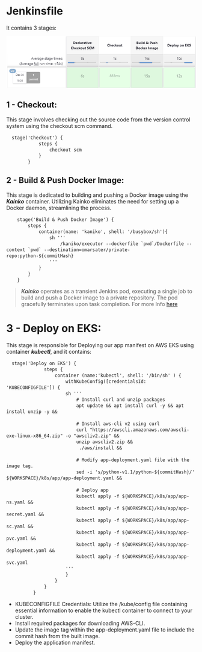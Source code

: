 # Jenkinsfile

It contains 3 stages:

![Pipeline Image](../Images/pipeline.png)
## 1 - Checkout:
This stage involves checking out the source code from the version control system using the checkout scm command. 
```
  stage('Checkout') {
            steps {
                checkout scm
            }
        }

```


## 2 - Build & Push Docker Image:

This stage is dedicated to building and pushing a Docker image using the ***Kainko*** container. Utilizing Kainko eliminates the need for setting up a Docker daemon, streamlining the process.
```
    stage('Build & Push Docker Image') {
        steps {
            container(name: 'kaniko', shell: '/busybox/sh'){
                sh '''
                    /kaniko/executor --dockerfile `pwd`/Dockerfile --context `pwd` --destination=omarsater/private-repo:python-${commitHash}
                '''
            }
        }
    }
```
> ***Kainko*** operates as a transient Jenkins pod, executing a single job to build and push a Docker image to a private repository. The pod gracefully terminates upon task completion. For more Info [here](https://faun.pub/jenkins-on-kubernetes-moving-from-docker-in-docker-to-kaniko-b48d1a240349
)

# 3 - Deploy on EKS:

This stage is responsible for Deploying our app manifest on AWS EKS using container ***kubectl***, and it contains:
```
  stage('Deploy on EKS') {
              steps {
                  container (name:'kubectl', shell: '/bin/sh' ) {
                      withKubeConfig([credentialsId: 'KUBECONFIGFILE']) {
                      sh '''
                          # Install curl and unzip packages
                          apt update && apt install curl -y && apt install unzip -y &&
                      
                          # Install aws-cli v2 using curl
                          curl "https://awscli.amazonaws.com/awscli-exe-linux-x86_64.zip" -o "awscliv2.zip" &&
                          unzip awscliv2.zip &&
                           ./aws/install &&
                          
                          # Modify app-deployment.yaml file with the image tag.
                          sed -i 's/python-v1.1/python-${commitHash}/' ${WORKSPACE}/k8s/app/app-deployment.yaml &&
  
                          # Deploy app
                          kubectl apply -f ${WORKSPACE}/k8s/app/app-ns.yaml &&  
                          kubectl apply -f ${WORKSPACE}/k8s/app/app-secret.yaml &&  
                          kubectl apply -f ${WORKSPACE}/k8s/app/app-sc.yaml &&  
                          kubectl apply -f ${WORKSPACE}/k8s/app/app-pvc.yaml &&  
                          kubectl apply -f ${WORKSPACE}/k8s/app/app-deployment.yaml &&  
                          kubectl apply -f ${WORKSPACE}/k8s/app/app-svc.yaml   
                      '''
                      }
                  }
              }
          }
```
- KUBECONFIGFILE Credentials: Utilize the /kube/config file containing essential information to enable the kubectl container to connect to your cluster.
- Install required packages for downloading AWS-CLI.
- Update the image tag within the app-deployment.yaml file to include the commit hash from the built image.
- Deploy the application manifest.
